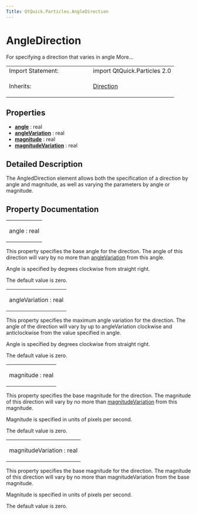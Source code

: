 ```yaml
---
Title: QtQuick.Particles.AngleDirection
---
```

        
AngleDirection
==============

<span class="subtitle"></span>
For specifying a direction that varies in angle More...

<table>
<colgroup>
<col width="50%" />
<col width="50%" />
</colgroup>
<tbody>
<tr class="odd">
<td>Import Statement:</td>
<td>import QtQuick.Particles 2.0</td>
</tr>
<tr class="even">
<td>Inherits:</td>
<td><p><a href="QtQuick.Particles.Direction.md">Direction</a></p></td>
</tr>
</tbody>
</table>

<span id="properties"></span>
Properties
----------

-   ****[angle](#angle-prop)**** : real
-   ****[angleVariation](#angleVariation-prop)**** : real
-   ****[magnitude](#magnitude-prop)**** : real
-   ****[magnitudeVariation](#magnitudeVariation-prop)**** : real

<span id="details"></span>
Detailed Description
--------------------

The AngledDirection element allows both the specification of a direction by angle and magnitude, as well as varying the parameters by angle or magnitude.

Property Documentation
----------------------

<table>
<colgroup>
<col width="100%" />
</colgroup>
<tbody>
<tr class="odd">
<td><p><span id="angle-prop"></span><span class="name">angle</span> : <span class="type">real</span></p></td>
</tr>
</tbody>
</table>

This property specifies the base angle for the direction. The angle of this direction will vary by no more than [angleVariation](#angleVariation-prop) from this angle.

Angle is specified by degrees clockwise from straight right.

The default value is zero.

<table>
<colgroup>
<col width="100%" />
</colgroup>
<tbody>
<tr class="odd">
<td><p><span id="angleVariation-prop"></span><span class="name">angleVariation</span> : <span class="type">real</span></p></td>
</tr>
</tbody>
</table>

This property specifies the maximum angle variation for the direction. The angle of the direction will vary by up to angleVariation clockwise and anticlockwise from the value specified in angle.

Angle is specified by degrees clockwise from straight right.

The default value is zero.

<table>
<colgroup>
<col width="100%" />
</colgroup>
<tbody>
<tr class="odd">
<td><p><span id="magnitude-prop"></span><span class="name">magnitude</span> : <span class="type">real</span></p></td>
</tr>
</tbody>
</table>

This property specifies the base magnitude for the direction. The magnitude of this direction will vary by no more than [magnitudeVariation](#magnitudeVariation-prop) from this magnitude.

Magnitude is specified in units of pixels per second.

The default value is zero.

<table>
<colgroup>
<col width="100%" />
</colgroup>
<tbody>
<tr class="odd">
<td><p><span id="magnitudeVariation-prop"></span><span class="name">magnitudeVariation</span> : <span class="type">real</span></p></td>
</tr>
</tbody>
</table>

This property specifies the base magnitude for the direction. The magnitude of this direction will vary by no more than magnitudeVariation from the base magnitude.

Magnitude is specified in units of pixels per second.

The default value is zero.

